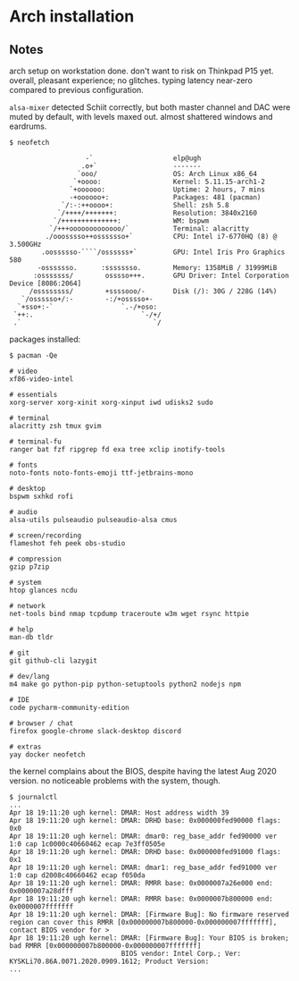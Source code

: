 # Arch installation

## Notes

arch setup on workstation done. don't want to risk on Thinkpad P15 yet. overall, pleasant experience; no glitches. typing latency near-zero compared to previous configuration. 

`alsa-mixer` detected Schiit correctly, but both master channel and DAC were muted by default, with levels maxed out. almost shattered windows and eardrums.

    $ neofetch

                       -`                    elp@ugh
                      .o+`                   -------
                     `ooo/                   OS: Arch Linux x86_64
                    `+oooo:                  Kernel: 5.11.15-arch1-2
                   `+oooooo:                 Uptime: 2 hours, 7 mins
                   -+oooooo+:                Packages: 481 (pacman)
                 `/:-:++oooo+:               Shell: zsh 5.8
                `/++++/+++++++:              Resolution: 3840x2160
               `/++++++++++++++:             WM: bspwm
              `/+++ooooooooooooo/`           Terminal: alacritty
             ./ooosssso++osssssso+`          CPU: Intel i7-6770HQ (8) @ 3.500GHz
            .oossssso-````/ossssss+`         GPU: Intel Iris Pro Graphics 580
           -osssssso.      :ssssssso.        Memory: 1358MiB / 31999MiB
          :osssssss/        osssso+++.       GPU Driver: Intel Corporation Device [8086:2064]
         /ossssssss/        +ssssooo/-       Disk (/): 30G / 228G (14%)
       `/ossssso+/:-        -:/+osssso+-
      `+sso+:-`                 `.-/+oso:
     `++:.                           `-/+/
     .`                                 `/


packages installed:


    $ pacman -Qe

    # video
    xf86-video-intel

    # essentials
    xorg-server xorg-xinit xorg-xinput iwd udisks2 sudo

    # terminal
    alacritty zsh tmux gvim

    # terminal-fu
    ranger bat fzf ripgrep fd exa tree xclip inotify-tools

    # fonts
    noto-fonts noto-fonts-emoji ttf-jetbrains-mono

    # desktop
    bspwm sxhkd rofi

    # audio 
    alsa-utils pulseaudio pulseaudio-alsa cmus

    # screen/recording
    flameshot feh peek obs-studio

    # compression
    gzip p7zip

    # system
    htop glances ncdu

    # network
    net-tools bind nmap tcpdump traceroute w3m wget rsync httpie 

    # help
    man-db tldr

    # git
    git github-cli lazygit

    # dev/lang
    m4 make go python-pip python-setuptools python2 nodejs npm

    # IDE
    code pycharm-community-edition

    # browser / chat
    firefox google-chrome slack-desktop discord

    # extras
    yay docker neofetch

the kernel complains about the BIOS, despite having the latest Aug 2020 version. no noticeable problems with the system, though.

    $ journalctl
    ...
    Apr 18 19:11:20 ugh kernel: DMAR: Host address width 39
    Apr 18 19:11:20 ugh kernel: DMAR: DRHD base: 0x000000fed90000 flags: 0x0
    Apr 18 19:11:20 ugh kernel: DMAR: dmar0: reg_base_addr fed90000 ver 1:0 cap 1c0000c40660462 ecap 7e3ff0505e
    Apr 18 19:11:20 ugh kernel: DMAR: DRHD base: 0x000000fed91000 flags: 0x1
    Apr 18 19:11:20 ugh kernel: DMAR: dmar1: reg_base_addr fed91000 ver 1:0 cap d2008c40660462 ecap f050da
    Apr 18 19:11:20 ugh kernel: DMAR: RMRR base: 0x0000007a26e000 end: 0x0000007a28dfff
    Apr 18 19:11:20 ugh kernel: DMAR: RMRR base: 0x0000007b800000 end: 0x0000007fffffff
    Apr 18 19:11:20 ugh kernel: DMAR: [Firmware Bug]: No firmware reserved region can cover this RMRR [0x000000007b800000-0x000000007fffffff], contact BIOS vendor for >
    Apr 18 19:11:20 ugh kernel: DMAR: [Firmware Bug]: Your BIOS is broken; bad RMRR [0x000000007b800000-0x000000007fffffff]
                                BIOS vendor: Intel Corp.; Ver: KYSKLi70.86A.0071.2020.0909.1612; Product Version:
    ...
